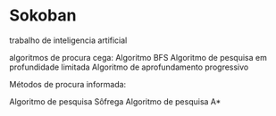 # Sokoban
trabalho de inteligencia artificial  

algoritmos de procura cega: 
Algoritmo BFS Algoritmo de pesquisa em profundidade limitada
Algoritmo de aprofundamento progressivo

Métodos de procura informada:

Algoritmo de pesquisa Sôfrega
Algoritmo de pesquisa A*
